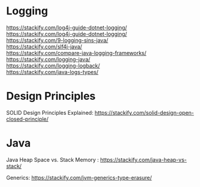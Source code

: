 # Logging
https://stackify.com/log4j-guide-dotnet-logging/  
https://stackify.com/log4j-guide-dotnet-logging/  
https://stackify.com/9-logging-sins-java/  
https://stackify.com/slf4j-java/  
https://stackify.com/compare-java-logging-frameworks/  
https://stackify.com/logging-java/  
https://stackify.com/logging-logback/  
https://stackify.com/java-logs-types/  

# Design Principles
SOLID Design Principles Explained: https://stackify.com/solid-design-open-closed-principle/


# Java
Java Heap Space vs. Stack Memory : https://stackify.com/java-heap-vs-stack/

Generics:
  https://stackify.com/jvm-generics-type-erasure/
